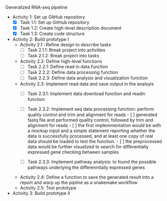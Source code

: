 Generalized RNA-seq pipeline

- Activity 1: Set up GitHub repository
  - [X] Task 1.1: Set up GitHub repository
  - [X] Task 1.2: Create high-level description document
  - [X] Task 1.3: Create code structure
- Activity 2: Build prototype I
  - Activity 2.1 : Refine design to describe tasks
    - [ ] Task 2.1.1: Break project into activities
    - [ ] Task 2.1.2: Break project into tasks
  - Activity 2.2: Define high-level functions
    - [ ] Task 2.2.1: Define read in data function
    - [ ] Task 2.2.2: Define data processing function 
    - [ ] Task 2.2.3: Define data analysis and visualization function 
  - Activity 2.3: Implement read data and save output in the analsyis
    - [ ] Task 2.3.1: Implement data download function and readin function
    - [ ] Task 2.3.2: Implement seq data processing function: perform quality control and trim and alignment for reads
          - [ ] generated fastq file and performed quality control, followed by trim and alignment for reads
          - [ ] the first implemmentation would be with a mockup input and a simple statement reporting whether the data is successfully processed, and at least one copy of real data should be loaded to test the function.
          - [ ] the preprocessed data would be further visualized to search for differentially expressed gene checking between samples

    - [ ] Task 2.3.3: Implement pathway analysis: to found the possible pathways underlying the differenntially expressed genes
  - Activity 2.4: Define a function to save the generated result into a report and warp up the pipline as a snakemake workflow
  - Activity 2.5: Test prototype 
- Activity 3: Build prototype II
